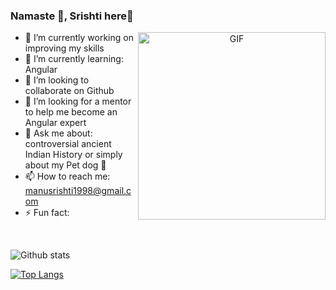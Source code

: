 ###  Namaste 🙏, Srishti here👋

<div align="center">
<img height="300" width="300" align="right" alt="GIF" align="center" src="https://media.giphy.com/media/Cmr1OMJ2FN0B2/giphy.gif">
</div>

- 🔭 I’m currently working on improving my skills
- 🌱 I’m currently learning: Angular
- 👯 I’m looking to collaborate on Github
- 🤔 I’m looking for a mentor to help me become an Angular expert
- 💬 Ask me about: controversial ancient Indian History or simply about my Pet dog 🐶
- 📫 How to reach me: manusrishti1998@gmail.com
- ⚡ Fun fact: 
</br>

![Github stats](https://github-readme-stats.vercel.app/api?username=SrishtiSk&hide=contribs&show_icons=true&theme=tokyonight)

[![Top Langs](https://github-readme-stats.vercel.app/api/top-langs/?username=SrishtiSk&layout=compact)](https://github.com/SrishtiSk/github-readme-stats)

